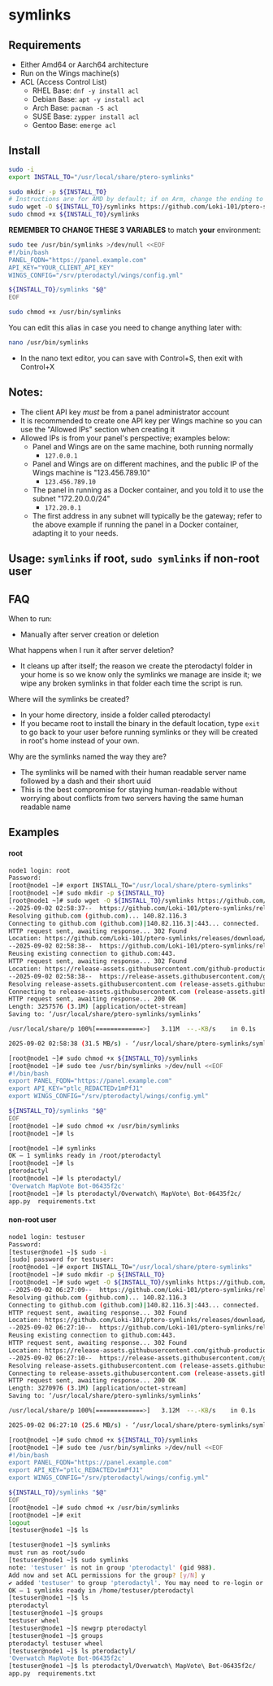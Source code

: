 # symlinks
## Requirements
- Either Amd64 or Aarch64 architecture
- Run on the Wings machine(s)
- ACL (Access Control List)
  - RHEL Base: `dnf -y install acl`
  - Debian Base: `apt -y install acl`
  - Arch Base: `pacman -S acl`
  - SUSE Base: `zypper install acl`
  - Gentoo Base: `emerge acl`

## Install
```bash
sudo -i
export INSTALL_TO="/usr/local/share/ptero-symlinks"
```

```bash
sudo mkdir -p ${INSTALL_TO}
# Instructions are for AMD by default; if on Arm, change the ending to symlinks-aarch64-unknown-linux-musl to download the correct binary for your system
sudo wget -O ${INSTALL_TO}/symlinks https://github.com/Loki-101/ptero-symlinks/releases/latest/download/symlinks-x86_64-unknown-linux-musl
sudo chmod +x ${INSTALL_TO}/symlinks
```

**REMEMBER TO CHANGE THESE 3 VARIABLES** to match **your** environment:
```bash
sudo tee /usr/bin/symlinks >/dev/null <<EOF
#!/bin/bash
PANEL_FQDN="https://panel.example.com"
API_KEY="YOUR_CLIENT_API_KEY"
WINGS_CONFIG="/srv/pterodactyl/wings/config.yml"

${INSTALL_TO}/symlinks "$@"
EOF

sudo chmod +x /usr/bin/symlinks
```
You can edit this alias in case you need to change anything later with:
```bash
nano /usr/bin/symlinks
```
- In the nano text editor, you can save with Control+S, then exit with Control+X

## Notes:
- The client API key *must* be from a panel administrator account
- It is recommended to create one API key per Wings machine so you can use the "Allowed IPs" section when creating it
- Allowed IPs is from your panel's perspective; examples below:
  - Panel and Wings are on the same machine, both running normally
    - ``127.0.0.1``
  - Panel and Wings are on different machines, and the public IP of the Wings machine is "123.456.789.10"
    - ``123.456.789.10``
  - The panel in running as a Docker container, and you told it to use the subnet "172.20.0.0/24"
    - ``172.20.0.1``
  - The first address in any subnet will typically be the gateway; refer to the above example if running the panel in a Docker container, adapting it to your needs.


## Usage: ``symlinks`` if root, ``sudo symlinks`` if non-root user

## FAQ
When to run:
- Manually after server creation or deletion

What happens when I run it after server deletion?
- It cleans up after itself; the reason we create the pterodactyl folder in your home is so we know only the symlinks we manage are inside it; we wipe any broken symlinks in that folder each time the script is run.

Where will the symlinks be created?
- In your home directory, inside a folder called pterodactyl
- If you became root to install the binary in the default location, type ``exit`` to go back to your user before running symlinks or they will be created in root's home instead of your own.

Why are the symlinks named the way they are?
- The symlinks will be named with their human readable server name followed by a dash and their short uuid
- This is the best compromise for staying human-readable without worrying about conflicts from two servers having the same human readable name

## Examples
#### root
```bash
node1 login: root
Password: 
[root@node1 ~]# export INSTALL_TO="/usr/local/share/ptero-symlinks"
[root@node1 ~]# sudo mkdir -p ${INSTALL_TO}
[root@node1 ~]# sudo wget -O ${INSTALL_TO}/symlinks https://github.com/Loki-101/ptero-symlinks/releases/latest/download/symlinks-x86_64-unknown-linux-musl
--2025-09-02 02:58:37--  https://github.com/Loki-101/ptero-symlinks/releases/latest/download/symlinks-x86_64-unknown-linux-musl
Resolving github.com (github.com)... 140.82.116.3
Connecting to github.com (github.com)|140.82.116.3|:443... connected.
HTTP request sent, awaiting response... 302 Found
Location: https://github.com/Loki-101/ptero-symlinks/releases/download/V6/symlinks-x86_64-unknown-linux-musl [following]
--2025-09-02 02:58:38--  https://github.com/Loki-101/ptero-symlinks/releases/download/V6/symlinks-x86_64-unknown-linux-musl
Reusing existing connection to github.com:443.
HTTP request sent, awaiting response... 302 Found
Location: https://release-assets.githubusercontent.com/github-production-release-asset/646006725/bab30455-e13e-494b-ac10-a4206f74a3cb?sp=r&sv=2018-11-09&sr=b&spr=https&se=2025-09-02T03%3A41%3A00Z&rscd=attachment%3B+filename%3Dsymlinks-x86_64-unknown-linux-musl&rsct=application%2Foctet-stream&skoid=96c2d410-5711-43a1-aedd-ab1947aa7ab0&sktid=398a6654-997b-47e9-b12b-9515b896b4de&skt=2025-09-02T02%3A40%3A10Z&ske=2025-09-02T03%3A41%3A00Z&sks=b&skv=2018-11-09&sig=fmJnDznmZzcJBvN7wHyh4KSU42zIEDm8mZdjR%2BUc7eA%3D&jwt=eyJ0eXAiOiJKV1QiLCJhbGciOiJIUzI1NiJ9.eyJpc3MiOiJnaXRodWIuY29tIiwiYXVkIjoicmVsZWFzZS1hc3NldHMuZ2l0aHVidXNlcmNvbnRlbnQuY29tIiwia2V5Ijoia2V5MSIsImV4cCI6MTc1Njc4MjIxOCwibmJmIjoxNzU2NzgxOTE4LCJwYXRoIjoicmVsZWFzZWFzc2V0cHJvZHVjdGlvbi5ibG9iLmNvcmUud2luZG93cy5uZXQifQ.IpDz1IrR9N3UWU4PevUoMy5Q4jzxt4n-aa0r2cfadRA&response-content-disposition=attachment%3B%20filename%3Dsymlinks-x86_64-unknown-linux-musl&response-content-type=application%2Foctet-stream [following]
--2025-09-02 02:58:38--  https://release-assets.githubusercontent.com/github-production-release-asset/646006725/bab30455-e13e-494b-ac10-a4206f74a3cb?sp=r&sv=2018-11-09&sr=b&spr=https&se=2025-09-02T03%3A41%3A00Z&rscd=attachment%3B+filename%3Dsymlinks-x86_64-unknown-linux-musl&rsct=application%2Foctet-stream&skoid=96c2d410-5711-43a1-aedd-ab1947aa7ab0&sktid=398a6654-997b-47e9-b12b-9515b896b4de&skt=2025-09-02T02%3A40%3A10Z&ske=2025-09-02T03%3A41%3A00Z&sks=b&skv=2018-11-09&sig=fmJnDznmZzcJBvN7wHyh4KSU42zIEDm8mZdjR%2BUc7eA%3D&jwt=eyJ0eXAiOiJKV1QiLCJhbGciOiJIUzI1NiJ9.eyJpc3MiOiJnaXRodWIuY29tIiwiYXVkIjoicmVsZWFzZS1hc3NldHMuZ2l0aHVidXNlcmNvbnRlbnQuY29tIiwia2V5Ijoia2V5MSIsImV4cCI6MTc1Njc4MjIxOCwibmJmIjoxNzU2NzgxOTE4LCJwYXRoIjoicmVsZWFzZWFzc2V0cHJvZHVjdGlvbi5ibG9iLmNvcmUud2luZG93cy5uZXQifQ.IpDz1IrR9N3UWU4PevUoMy5Q4jzxt4n-aa0r2cfadRA&response-content-disposition=attachment%3B%20filename%3Dsymlinks-x86_64-unknown-linux-musl&response-content-type=application%2Foctet-stream
Resolving release-assets.githubusercontent.com (release-assets.githubusercontent.com)... 185.199.111.133, 185.199.108.133, 185.199.109.133, ...
Connecting to release-assets.githubusercontent.com (release-assets.githubusercontent.com)|185.199.111.133|:443... connected.
HTTP request sent, awaiting response... 200 OK
Length: 3257576 (3.1M) [application/octet-stream]
Saving to: ‘/usr/local/share/ptero-symlinks/symlinks’

/usr/local/share/p 100%[=============>]   3.11M  --.-KB/s    in 0.1s    

2025-09-02 02:58:38 (31.5 MB/s) - ‘/usr/local/share/ptero-symlinks/symlinks’ saved [3257576/3257576]

[root@node1 ~]# sudo chmod +x ${INSTALL_TO}/symlinks
[root@node1 ~]# sudo tee /usr/bin/symlinks >/dev/null <<EOF
#!/bin/bash
export PANEL_FQDN="https://panel.example.com"
export API_KEY="ptlc_REDACTEDv1mPfJ1"
export WINGS_CONFIG="/srv/pterodactyl/wings/config.yml"

${INSTALL_TO}/symlinks "$@"
EOF
[root@node1 ~]# sudo chmod +x /usr/bin/symlinks
[root@node1 ~]# ls

[root@node1 ~]# symlinks
OK — 1 symlinks ready in /root/pterodactyl
[root@node1 ~]# ls
pterodactyl
[root@node1 ~]# ls pterodactyl/
'Overwatch MapVote Bot-06435f2c'
[root@node1 ~]# ls pterodactyl/Overwatch\ MapVote\ Bot-06435f2c/
app.py  requirements.txt
```
#### non-root user
```bash
node1 login: testuser
Password: 
[testuser@node1 ~]$ sudo -i
[sudo] password for testuser: 
[root@node1 ~]# export INSTALL_TO="/usr/local/share/ptero-symlinks"
[root@node1 ~]# sudo mkdir -p ${INSTALL_TO}
[root@node1 ~]# sudo wget -O ${INSTALL_TO}/symlinks https://github.com/Loki-101/ptero-symlinks/releases/latest/download/symlinks-x86_64-unknown-linux-musl
--2025-09-02 06:27:09--  https://github.com/Loki-101/ptero-symlinks/releases/latest/download/symlinks-x86_64-unknown-linux-musl
Resolving github.com (github.com)... 140.82.116.3
Connecting to github.com (github.com)|140.82.116.3|:443... connected.
HTTP request sent, awaiting response... 302 Found
Location: https://github.com/Loki-101/ptero-symlinks/releases/download/V6/symlinks-x86_64-unknown-linux-musl [following]
--2025-09-02 06:27:10--  https://github.com/Loki-101/ptero-symlinks/releases/download/V6/symlinks-x86_64-unknown-linux-musl
Reusing existing connection to github.com:443.
HTTP request sent, awaiting response... 302 Found
Location: https://release-assets.githubusercontent.com/github-production-release-asset/646006725/4f32efad-cb14-4450-985b-1a52f60b05a9?sp=r&sv=2018-11-09&sr=b&spr=https&se=2025-09-02T07%3A22%3A07Z&rscd=attachment%3B+filename%3Dsymlinks-x86_64-unknown-linux-musl&rsct=application%2Foctet-stream&skoid=96c2d410-5711-43a1-aedd-ab1947aa7ab0&sktid=398a6654-997b-47e9-b12b-9515b896b4de&skt=2025-09-02T06%3A21%3A54Z&ske=2025-09-02T07%3A22%3A07Z&sks=b&skv=2018-11-09&sig=vx9JQDJu5QgPKr8LHT3%2FJ97WWvGPVEw9q3qvDeVRCV4%3D&jwt=eyJ0eXAiOiJKV1QiLCJhbGciOiJIUzI1NiJ9.eyJpc3MiOiJnaXRodWIuY29tIiwiYXVkIjoicmVsZWFzZS1hc3NldHMuZ2l0aHVidXNlcmNvbnRlbnQuY29tIiwia2V5Ijoia2V5MSIsImV4cCI6MTc1Njc5NDczMCwibmJmIjoxNzU2Nzk0NDMwLCJwYXRoIjoicmVsZWFzZWFzc2V0cHJvZHVjdGlvbi5ibG9iLmNvcmUud2luZG93cy5uZXQifQ.F2sGbcBePwIsX9wYRbc9HgO5nvir2gASrm-x94lVX0U&response-content-disposition=attachment%3B%20filename%3Dsymlinks-x86_64-unknown-linux-musl&response-content-type=application%2Foctet-stream [following]
--2025-09-02 06:27:10--  https://release-assets.githubusercontent.com/github-production-release-asset/646006725/4f32efad-cb14-4450-985b-1a52f60b05a9?sp=r&sv=2018-11-09&sr=b&spr=https&se=2025-09-02T07%3A22%3A07Z&rscd=attachment%3B+filename%3Dsymlinks-x86_64-unknown-linux-musl&rsct=application%2Foctet-stream&skoid=96c2d410-5711-43a1-aedd-ab1947aa7ab0&sktid=398a6654-997b-47e9-b12b-9515b896b4de&skt=2025-09-02T06%3A21%3A54Z&ske=2025-09-02T07%3A22%3A07Z&sks=b&skv=2018-11-09&sig=vx9JQDJu5QgPKr8LHT3%2FJ97WWvGPVEw9q3qvDeVRCV4%3D&jwt=eyJ0eXAiOiJKV1QiLCJhbGciOiJIUzI1NiJ9.eyJpc3MiOiJnaXRodWIuY29tIiwiYXVkIjoicmVsZWFzZS1hc3NldHMuZ2l0aHVidXNlcmNvbnRlbnQuY29tIiwia2V5Ijoia2V5MSIsImV4cCI6MTc1Njc5NDczMCwibmJmIjoxNzU2Nzk0NDMwLCJwYXRoIjoicmVsZWFzZWFzc2V0cHJvZHVjdGlvbi5ibG9iLmNvcmUud2luZG93cy5uZXQifQ.F2sGbcBePwIsX9wYRbc9HgO5nvir2gASrm-x94lVX0U&response-content-disposition=attachment%3B%20filename%3Dsymlinks-x86_64-unknown-linux-musl&response-content-type=application%2Foctet-stream
Resolving release-assets.githubusercontent.com (release-assets.githubusercontent.com)... 185.199.110.133, 185.199.111.133, 185.199.109.133, ...
Connecting to release-assets.githubusercontent.com (release-assets.githubusercontent.com)|185.199.110.133|:443... connected.
HTTP request sent, awaiting response... 200 OK
Length: 3270976 (3.1M) [application/octet-stream]
Saving to: ‘/usr/local/share/ptero-symlinks/symlinks’

/usr/local/share/p 100%[=============>]   3.12M  --.-KB/s    in 0.1s    

2025-09-02 06:27:10 (25.6 MB/s) - ‘/usr/local/share/ptero-symlinks/symlinks’ saved [3270976/3270976]

[root@node1 ~]# sudo chmod +x ${INSTALL_TO}/symlinks
[root@node1 ~]# sudo tee /usr/bin/symlinks >/dev/null <<EOF
#!/bin/bash
export PANEL_FQDN="https://panel.example.com"
export API_KEY="ptlc_REDACTEDv1mPfJ1"
export WINGS_CONFIG="/srv/pterodactyl/wings/config.yml"

${INSTALL_TO}/symlinks "$@"
EOF
[root@node1 ~]# sudo chmod +x /usr/bin/symlinks
[root@node1 ~]# exit
logout
[testuser@node1 ~]$ ls

[testuser@node1 ~]$ symlinks 
must run as root/sudo
[testuser@node1 ~]$ sudo symlinks
note: 'testuser' is not in group 'pterodactyl' (gid 988).
Add now and set ACL permissions for the group? [y/N] y
✔ added 'testuser' to group 'pterodactyl'. You may need to re-login or run 'newgrp pterodactyl' to apply it.
OK — 1 symlinks ready in /home/testuser/pterodactyl
[testuser@node1 ~]$ ls
pterodactyl
[testuser@node1 ~]$ groups
testuser wheel
[testuser@node1 ~]$ newgrp pterodactyl
[testuser@node1 ~]$ groups
pterodactyl testuser wheel
[testuser@node1 ~]$ ls pterodactyl/
'Overwatch MapVote Bot-06435f2c'
[testuser@node1 ~]$ ls pterodactyl/Overwatch\ MapVote\ Bot-06435f2c/
app.py  requirements.txt
```
